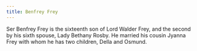 ```yaml
---
title: Benfrey Frey
---
```


Ser Benfrey Frey is the sixteenth son of Lord Walder Frey, and the second by his sixth spouse, Lady Bethany Rosby. He married his cousin Jyanna Frey with whom he has two children, Della and Osmund.


